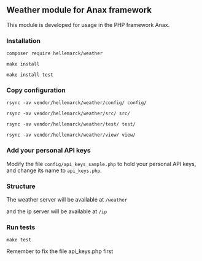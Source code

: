 ## Weather module for Anax framework

This module is developed for usage in the PHP framework Anax.

### Installation

`composer require hellemarck/weather`

`make install`

`make install test`

### Copy configuration

`rsync -av vendor/hellemarck/weather/config/ config/`

`rsync -av vendor/hellemarck/weather/src/ src/`

`rsync -av vendor/hellemarck/weather/test/ test/`

`rsync -av vendor/hellemarck/weather/view/ view/`

### Add your personal API keys

Modify the file `config/api_keys_sample.php` to hold your personal API keys, and change its name to `api_keys.php`.

### Structure

The weather server will be available at `/weather`

and the ip server will be available at `/ip`

### Run tests

`make test`

Remember to fix the file api_keys.php first
